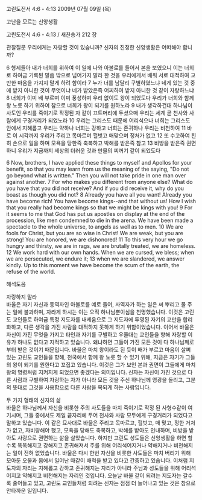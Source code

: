 고린도전서 4:6 - 4:13 
2009년 07월 09일 (목)

고난을 모르는 신앙생활



고린도전서 4:6 - 4:13 / 새찬송가 212 장


관찰질문
우리에게는 자랑할 것이 있습니까?
신자의 진정한 신앙생활은 어떠해야 합니까?

6 형제들아 내가 너희를 위하여 이 일에 나와 아볼로를 들어서 본을 보였으니 이는 너희로 하여금 기록된 말씀 밖으로 넘어가지 말라 한 것을 우리에게서 배워 서로 대적하여 교만한 마음을 가지지 말게 하려 함이라 7 누가 너를 남달리 구별하였느냐 네게 있는 것 중에 받지 아니한 것이 무엇이냐 네가 받았은즉 어찌하여 받지 아니한 것 같이 자랑하느냐 8 너희가 이미 배 부르며 이미 풍성하며 우리 없이도 왕이 되었도다 우리가 너희와 함께 왕 노릇 하기 위하여 참으로 너희가 왕이 되기를 원하노라 9 내가 생각하건대 하나님이 사도인 우리를 죽이기로 작정된 자 같이 끄트머리에 두셨으매 우리는 세계 곧 천사와 사람에게 구경거리가 되었노라 10 우리는 그리스도 때문에 어리석으나 너희는 그리스도 안에서 지혜롭고 우리는 약하나 너희는 강하고 너희는 존귀하나 우리는 비천하여 11 바로 이 시각까지 우리가 주리고 목마르며 헐벗고 매맞으며 정처가 없고 12 또 수고하여 친히 손으로 일을 하며 모욕을 당한즉 축복하고 박해를 받은즉 참고 13 비방을 받은즉 권면하니 우리가 지금까지 세상의 더러운 것과 만물의 찌꺼기 같이 되었도다    

6 Now, brothers, I have applied these things to myself and Apollos for your benefit, so that you may learn from us the meaning of the saying, "Do not go beyond what is written." Then you will not take pride in one man over against another. 7 For who makes you different from anyone else? What do you have that you did not receive? And if you did receive it, why do you boast as though you did not? 8 Already you have all you want! Already you have become rich! You have become kings--and that without us! How I wish that you really had become kings so that we might be kings with you! 9 For it seems to me that God has put us apostles on display at the end of the procession, like men condemned to die in the arena. We have been made a spectacle to the whole universe, to angels as well as to men. 10 We are fools for Christ, but you are so wise in Christ! We are weak, but you are strong! You are honored, we are dishonored! 11 To this very hour we go hungry and thirsty, we are in rags, we are brutally treated, we are homeless. 12 We work hard with our own hands. When we are cursed, we bless; when we are persecuted, we endure it; 13 when we are slandered, we answer kindly. Up to this moment we have become the scum of the earth, the refuse of the world.

해석도움





자랑하지 말라  
바울은 자기 자신과 동역자인 아볼로를 예로 들어, 사역자가 하는 일은 씨 뿌리고 물 주는 일에 불과하며, 자라게 하시는 이는 오직 하나님뿐이심을 천명했습니다. 이것은 고린도 교인들로 하여금 특정 지도자를 내세움으로 그 지도자에 투영된 자기의 교만을 합리화하고, 다른 생각을 가진 사람을 대적하지 못하게 하기 위함이었습니다. 이어서 바울은 자신이 가진 무엇을 가지고 타인과 자기를 구별하고 우쭐대는 교인들을 향해 자랑할 이유가 하나도 없다고 지적하고 있습니다. 왜냐하면 그들이 가진 모든 것이 다 하나님께로부터 받은 것이기 때문입니다. 바울은 마치 왕이라도 된 듯이 배가 부르고 마음이 살쪄 있는 고린도 교인들을 향해, 천국에서 함께 왕 노릇 할 수 있기 위해, 지금은 자기가 그들의 왕이 되기를 원한다고 꼬집고 있습니다. 이것은 그가 보인 본과 권면이 그들에게 마치 왕의 명령처럼 지켜지게 되었으면 좋겠다는 의미입니다. 신자는 자신이 가진 것으로 다른 사람과 구별하여 자랑하는 자가 아니라 모든 것을 주신 하나님께 영광을 돌리고, 그분의 뜻대로 그것을 사용함으로 다른 사람을 복되게 하는 사람입니다.   

두 가지 형태의 신자의 삶  
바울은 하나님께서 자신을 비롯한 주의 사도들을 마치 죽이기로 작정 된 사형수같이 여기시며, 그들 중에서도 제일 끝자리에 두어 천사와 사람 모두에게 구경거리가 되었다고 말하고 있습니다. 이 같은 묘사대로 바울은 주리고 목마르고, 헐벗고, 매 맞고, 정한 거처가 없고, 자비량해야 했고, 모욕을 당해도 축복하고, 박해를 받아도 인내하며, 비방을 받아도 사랑으로 권면하는 삶을 살았습니다. 하지만 고린도 성도들은 신앙생활을 하면 할수록 똑똑해지고 강해지고 존귀해져서 주를 위해 어리석어지거나 약해지거나 비천해지는 일이 전혀 없었습니다. 바울은 다시 한번 자신을 비롯한 사도들은 마치 버리기 위해 모아둔 오물과 몸에서 일어난 때같이 배척을 받고 있다고 간증하고 있습니다. 이처럼 지도자의 자리는 지혜롭고 강하고 존귀해지는 자리가 아니라 주님과 성도들을 위해 어리석어지고 약해지고 비천해지는 자리인 것입니다. 오늘날 바울 같이 되려는 지도자는 갈수록 줄어들고 있고, 고린도 교인들처럼 되려는 신자는 점점 더 늘어나고 있는 것은 참으로 안타까운 일입니다.